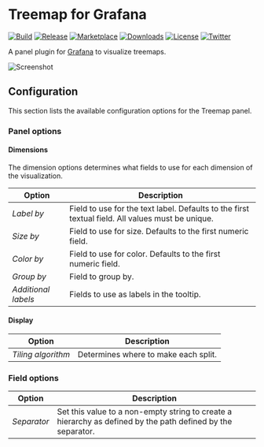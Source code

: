 # Treemap for Grafana

[![Build](https://github.com/marcusolsson/grafana-treemap-panel/workflows/CI/badge.svg)](https://github.com/marcusolsson/grafana-treemap-panel/actions?query=workflow%3A%22CI%22)
[![Release](https://github.com/marcusolsson/grafana-treemap-panel/workflows/Release/badge.svg)](https://github.com/marcusolsson/grafana-treemap-panel/actions?query=workflow%3ARelease)
[![Marketplace](https://img.shields.io/badge/dynamic/json?logo=grafana&color=F47A20&label=marketplace&prefix=v&query=%24.items%5B%3F%28%40.slug%20%3D%3D%20%22marcusolsson-treemap-panel%22%29%5D.version&url=https%3A%2F%2Fgrafana.com%2Fapi%2Fplugins)](https://grafana.com/grafana/plugins/marcusolsson-treemap-panel)
[![Downloads](https://img.shields.io/badge/dynamic/json?logo=grafana&color=F47A20&label=downloads&query=%24.items%5B%3F%28%40.slug%20%3D%3D%20%22marcusolsson-treemap-panel%22%29%5D.downloads&url=https%3A%2F%2Fgrafana.com%2Fapi%2Fplugins)](https://grafana.com/grafana/plugins/marcusolsson-treemap-panel)
[![License](https://img.shields.io/github/license/marcusolsson/grafana-treemap-panel)](LICENSE)
[![Twitter](https://img.shields.io/twitter/follow/marcusolsson?color=%231DA1F2&label=twitter&style=plastic)](https://twitter.com/marcusolsson)

A panel plugin for [Grafana](https://grafana.com) to visualize treemaps.

![Screenshot](https://github.com/marcusolsson/grafana-treemap-panel/raw/main/src/img/screenshot.png)

## Configuration

This section lists the available configuration options for the Treemap panel.

### Panel options

#### Dimensions

The dimension options determines what fields to use for each dimension of the visualization.

| Option              | Description                                                                                      |
|---------------------|--------------------------------------------------------------------------------------------------|
| _Label by_          | Field to use for the text label. Defaults to the first textual field. All values must be unique. |
| _Size by_           | Field to use for size. Defaults to the first numeric field.                                      |
| _Color by_          | Field to use for color. Defaults to the first numeric field.                                     |
| _Group by_          | Field to group by.                                                                               |
| _Additional labels_ | Fields to use as labels in the tooltip.                                                          |

#### Display

| Option             | Description                          |
|--------------------|--------------------------------------|
| _Tiling algorithm_ | Determines where to make each split. |

### Field options

| Option      | Description                                                                                                 |
|-------------|-------------------------------------------------------------------------------------------------------------|
| _Separator_ | Set this value to a non-empty string to create a hierarchy as defined by the path defined by the separator. |
